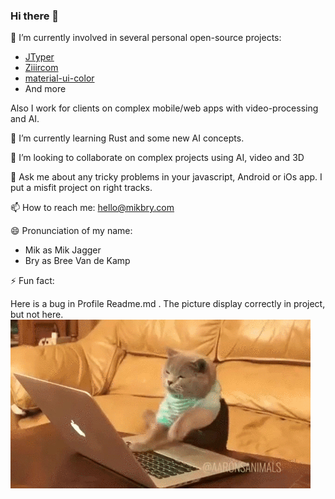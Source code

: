 ### Hi there 👋

🔭 I’m currently involved in several personal open-source projects:
- [JTyper](https://github.com/mikbry/jtyper/projects/1)
- [Ziiircom](https://github.com/mikbry/Ziiircom/projects/1)
- [material-ui-color](https://github.com/mikbry/material-ui-color)
- And more

Also I work for clients on complex mobile/web apps with video-processing and AI.

🌱 I’m currently learning Rust and some new AI concepts.
 
👯 I’m looking to collaborate on complex projects using AI, video and 3D 

💬 Ask me about any tricky problems in your javascript, Android or iOs app. I put a misfit project on right tracks.

📫 How to reach me: hello@mikbry.com

😄 Pronunciation of my name:
- Mik as Mik Jagger
- Bry as Bree Van de Kamp

⚡ Fun fact:

Here is a bug in Profile Readme.md . The picture display correctly in project, but not here.
![Code cat](/coding-cat.gif)

<!--
[Experimental] CV

**mikbry/mikbry** is a ✨ _special_ ✨ repository because its `README.md` (this file) appears on your GitHub profile.

Here are some ideas to get you started:

- 🔭 I’m currently working on ...
- 🌱 I’m currently learning ...
- 👯 I’m looking to collaborate on ...
- 🤔 I’m looking for help with ...
- 💬 Ask me about ...
- 📫 How to reach me: ...
- 😄 Pronouns: ...
- ⚡ Fun fact: ...
-->

